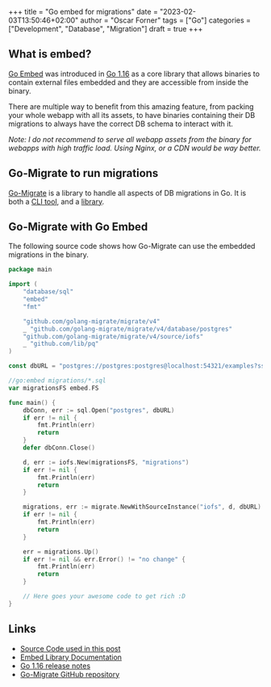 +++
title = "Go embed for migrations"
date = "2023-02-03T13:50:46+02:00"
author = "Oscar Forner"
tags = ["Go"]
categories = ["Development", "Database", "Migration"]
draft = true
+++

## What is embed?

[Go Embed](https://pkg.go.dev/embed) was introduced in [Go 1.16](https://tip.golang.org/doc/go1.16#library-embed) as a core library that allows binaries to contain external files embedded and they are accessible from inside the binary.

There are multiple way to benefit from this amazing feature, from packing your whole webapp with all its assets, to have binaries containing their DB migrations to always have the correct DB schema to interact with it.

*Note: I do not recommend to serve all webapp assets from the binary for webapps with high traffic load. Using Nginx, or a CDN would be way better.*

## Go-Migrate to run migrations

[Go-Migrate](https://github.com/golang-migrate/migrate) is a library to handle all aspects of DB migrations in Go. It is both a [CLI tool](https://github.com/golang-migrate/migrate#cli-usage), and a [library](https://github.com/golang-migrate/migrate#use-in-your-go-project).

## Go-Migrate with Go Embed

The following source code shows how Go-Migrate can use the embedded migrations in the binary.

```go
package main

import (
	"database/sql"
	"embed"
	"fmt"

	"github.com/golang-migrate/migrate/v4"
	_ "github.com/golang-migrate/migrate/v4/database/postgres"
	"github.com/golang-migrate/migrate/v4/source/iofs"
	_ "github.com/lib/pq"
)

const dbURL = "postgres://postgres:postgres@localhost:54321/examples?sslmode=disable"

//go:embed migrations/*.sql
var migrationsFS embed.FS

func main() {
	dbConn, err := sql.Open("postgres", dbURL)
	if err != nil {
		fmt.Println(err)
		return
	}
	defer dbConn.Close()

	d, err := iofs.New(migrationsFS, "migrations")
	if err != nil {
		fmt.Println(err)
		return
	}

	migrations, err := migrate.NewWithSourceInstance("iofs", d, dbURL)
	if err != nil {
		fmt.Println(err)
		return
	}

	err = migrations.Up()
	if err != nil && err.Error() != "no change" {
		fmt.Println(err)
		return
	}

	// Here goes your awesome code to get rich :D
}
```

## Links

* [Source Code used in this post](https://github.com/maitesin/blog/tree/master/2023_go_embed_for_migrations)
* [Embed Library Documentation](https://pkg.go.dev/embed)
* [Go 1.16 release notes](https://tip.golang.org/doc/go1.16#library-embed)
* [Go-Migrate GitHub repository](https://github.com/golang-migrate/migrate)
